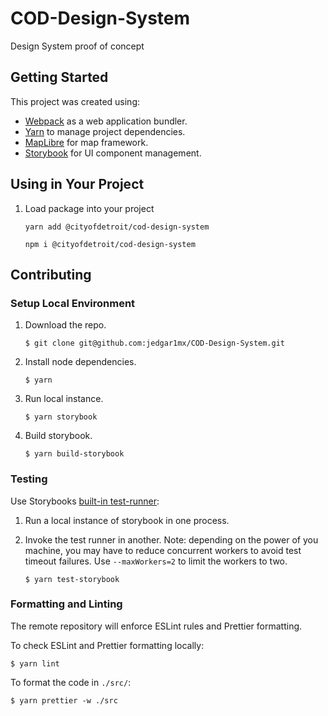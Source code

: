 # COD-Design-System

Design System proof of concept

## Getting Started

This project was created using:

- [Webpack](https://webpack.js.org/) as a web application bundler.
- [Yarn](https://classic.yarnpkg.com/en/) to manage project dependencies.
- [MapLibre](https://maplibre.org/) for map framework.
- [Storybook](https://storybook.js.org/) for UI component management.

## Using in Your Project

1. Load package into your project
   ```
   yarn add @cityofdetroit/cod-design-system
   ```
   ```
   npm i @cityofdetroit/cod-design-system
   ```

## Contributing

### Setup Local Environment

1. Download the repo.
   ```
   $ git clone git@github.com:jedgar1mx/COD-Design-System.git
   ```
2. Install node dependencies.

   ```
   $ yarn
   ```

3. Run local instance.

   ```
   $ yarn storybook
   ```

4. Build storybook.
   ```
   $ yarn build-storybook
   ```

### Testing

Use Storybooks [built-in test-runner](https://storybook.js.org/docs/react/writing-tests/test-runner):

1. Run a local instance of storybook in one process.

2. Invoke the test runner in another. Note: depending on the power of you machine, you may have to reduce concurrent workers to avoid test timeout failures. Use `--maxWorkers=2` to limit the workers to two.
   ```
   $ yarn test-storybook
   ```

### Formatting and Linting

The remote repository will enforce ESLint rules and Prettier formatting.

To check ESLint and Prettier formatting locally:

```
$ yarn lint
```

To format the code in `./src/`:

```
$ yarn prettier -w ./src
```
